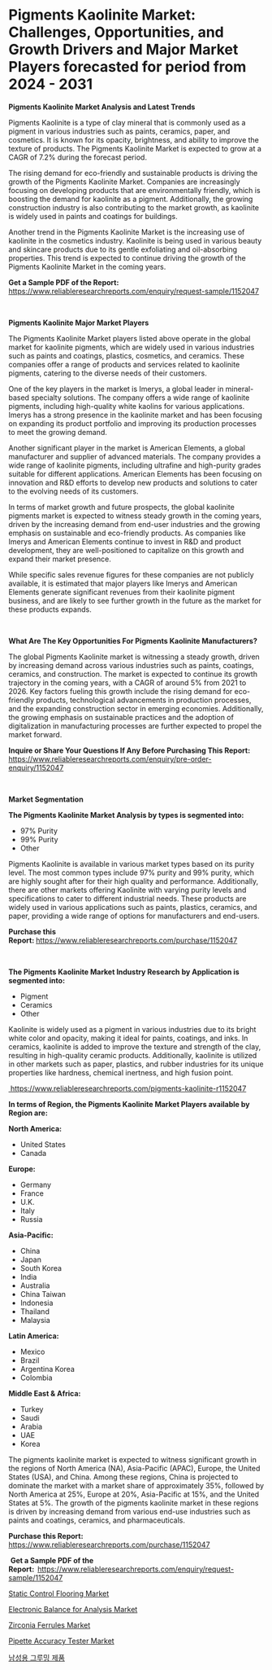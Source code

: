 <p><h1>Pigments Kaolinite Market: Challenges, Opportunities, and Growth Drivers and Major Market Players forecasted for period from 2024 - 2031</h1></p><p><strong>Pigments Kaolinite Market Analysis and Latest Trends</strong></p>
<p><p>Pigments Kaolinite is a type of clay mineral that is commonly used as a pigment in various industries such as paints, ceramics, paper, and cosmetics. It is known for its opacity, brightness, and ability to improve the texture of products. The Pigments Kaolinite Market is expected to grow at a CAGR of 7.2% during the forecast period. </p><p>The rising demand for eco-friendly and sustainable products is driving the growth of the Pigments Kaolinite Market. Companies are increasingly focusing on developing products that are environmentally friendly, which is boosting the demand for kaolinite as a pigment. Additionally, the growing construction industry is also contributing to the market growth, as kaolinite is widely used in paints and coatings for buildings.</p><p>Another trend in the Pigments Kaolinite Market is the increasing use of kaolinite in the cosmetics industry. Kaolinite is being used in various beauty and skincare products due to its gentle exfoliating and oil-absorbing properties. This trend is expected to continue driving the growth of the Pigments Kaolinite Market in the coming years.</p></p>
<p><strong>Get a Sample PDF of the Report:&nbsp;</strong> <a href="https://www.reliableresearchreports.com/enquiry/request-sample/1152047">https://www.reliableresearchreports.com/enquiry/request-sample/1152047</a></p>
<p>&nbsp;</p>
<p><strong>Pigments Kaolinite Major Market Players</strong></p>
<p><p>The Pigments Kaolinite Market players listed above operate in the global market for kaolinite pigments, which are widely used in various industries such as paints and coatings, plastics, cosmetics, and ceramics. These companies offer a range of products and services related to kaolinite pigments, catering to the diverse needs of their customers.</p><p>One of the key players in the market is Imerys, a global leader in mineral-based specialty solutions. The company offers a wide range of kaolinite pigments, including high-quality white kaolins for various applications. Imerys has a strong presence in the kaolinite market and has been focusing on expanding its product portfolio and improving its production processes to meet the growing demand.</p><p>Another significant player in the market is American Elements, a global manufacturer and supplier of advanced materials. The company provides a wide range of kaolinite pigments, including ultrafine and high-purity grades suitable for different applications. American Elements has been focusing on innovation and R&D efforts to develop new products and solutions to cater to the evolving needs of its customers.</p><p>In terms of market growth and future prospects, the global kaolinite pigments market is expected to witness steady growth in the coming years, driven by the increasing demand from end-user industries and the growing emphasis on sustainable and eco-friendly products. As companies like Imerys and American Elements continue to invest in R&D and product development, they are well-positioned to capitalize on this growth and expand their market presence.</p><p>While specific sales revenue figures for these companies are not publicly available, it is estimated that major players like Imerys and American Elements generate significant revenues from their kaolinite pigment business, and are likely to see further growth in the future as the market for these products expands.</p></p>
<p>&nbsp;</p>
<p><strong>What Are The Key Opportunities For Pigments Kaolinite Manufacturers?</strong></p>
<p><p>The global Pigments Kaolinite market is witnessing a steady growth, driven by increasing demand across various industries such as paints, coatings, ceramics, and construction. The market is expected to continue its growth trajectory in the coming years, with a CAGR of around 5% from 2021 to 2026. Key factors fueling this growth include the rising demand for eco-friendly products, technological advancements in production processes, and the expanding construction sector in emerging economies. Additionally, the growing emphasis on sustainable practices and the adoption of digitalization in manufacturing processes are further expected to propel the market forward.</p></p>
<p><strong>Inquire or Share Your Questions If Any Before Purchasing This Report:</strong> <a href="https://www.reliableresearchreports.com/enquiry/pre-order-enquiry/1152047">https://www.reliableresearchreports.com/enquiry/pre-order-enquiry/1152047</a></p>
<p>&nbsp;</p>
<p><strong>Market Segmentation</strong></p>
<p><strong>The Pigments Kaolinite Market Analysis by types is segmented into:</strong></p>
<p><ul><li>97% Purity</li><li>99% Purity</li><li>Other</li></ul></p>
<p><p>Pigments Kaolinite is available in various market types based on its purity level. The most common types include 97% purity and 99% purity, which are highly sought after for their high quality and performance. Additionally, there are other markets offering Kaolinite with varying purity levels and specifications to cater to different industrial needs. These products are widely used in various applications such as paints, plastics, ceramics, and paper, providing a wide range of options for manufacturers and end-users.</p></p>
<p><strong>Purchase this Report:&nbsp;</strong><a href="https://www.reliableresearchreports.com/purchase/1152047">https://www.reliableresearchreports.com/purchase/1152047</a></p>
<p>&nbsp;</p>
<p><strong>The Pigments Kaolinite Market Industry Research by Application is segmented into:</strong></p>
<p><ul><li>Pigment</li><li>Ceramics</li><li>Other</li></ul></p>
<p><p>Kaolinite is widely used as a pigment in various industries due to its bright white color and opacity, making it ideal for paints, coatings, and inks. In ceramics, kaolinite is added to improve the texture and strength of the clay, resulting in high-quality ceramic products. Additionally, kaolinite is utilized in other markets such as paper, plastics, and rubber industries for its unique properties like hardness, chemical inertness, and high fusion point.</p></p>
<p><a href="https://www.reliableresearchreports.com/pigments-kaolinite-r1152047">&nbsp;https://www.reliableresearchreports.com/pigments-kaolinite-r1152047</a></p>
<p><strong>In terms of Region, the Pigments Kaolinite Market Players available by Region are:</strong></p>
<p>
    <p> <strong> North America: </strong>
        <ul>
            <li>United States</li>
            <li>Canada</li>
        </ul>
        </p> 
    <p> <strong> Europe: </strong>
        <ul>
            <li>Germany</li>
            <li>France</li>
            <li>U.K.</li>
            <li>Italy</li>
            <li>Russia</li>
        </ul>
        </p> 
    <p> <strong> Asia-Pacific: </strong>
        <ul>
            <li>China</li>
            <li>Japan</li>
            <li>South Korea</li>
            <li>India</li>
            <li>Australia</li>
            <li>China Taiwan</li>
            <li>Indonesia</li>
            <li>Thailand</li>
            <li>Malaysia</li>
        </ul>
        </p> 
    <p> <strong> Latin America: </strong>
        <ul>
            <li>Mexico</li>
            <li>Brazil</li>
            <li>Argentina Korea</li>
            <li>Colombia</li>
        </ul>
        </p> 
    <p> <strong> Middle East & Africa: </strong>
        <ul>
            <li>Turkey</li>
            <li>Saudi</li>
            <li>Arabia</li>
            <li>UAE</li>
            <li>Korea</li>
        </ul>
    </p>
    </p>
<p><p>The pigments kaolinite market is expected to witness significant growth in the regions of North America (NA), Asia-Pacific (APAC), Europe, the United States (USA), and China. Among these regions, China is projected to dominate the market with a market share of approximately 35%, followed by North America at 25%, Europe at 20%, Asia-Pacific at 15%, and the United States at 5%. The growth of the pigments kaolinite market in these regions is driven by increasing demand from various end-use industries such as paints and coatings, ceramics, and pharmaceuticals.</p></p>
<p><strong>Purchase this Report: </strong><a href="https://www.reliableresearchreports.com/purchase/1152047">https://www.reliableresearchreports.com/purchase/1152047</a></p>
<p>&nbsp;<strong>Get a Sample PDF of the Report:&nbsp;&nbsp;</strong><a href="https://www.reliableresearchreports.com/enquiry/request-sample/1152047">https://www.reliableresearchreports.com/enquiry/request-sample/1152047</a></p>
<p><strong></strong></p>
<p><p><a href="https://medium.com/@bryaneal908/static-control-flooring-market-share-and-new-trends-analysis-by-its-type-application-end-use-and-308fa6b7b53a">Static Control Flooring Market</a></p><p><a href="https://github.com/sarahterry458/Market-Research-Report-List-1/blob/main/electronic-balance-for-analysis-market.md">Electronic Balance for Analysis Market</a></p><p><a href="https://medium.com/@paullawrence644/global-zirconia-ferrules-market-size-is-expected-to-reach-at-a-cagr-of-7-8-9d9ccbb90c4f">Zirconia Ferrules Market</a></p><p><a href="https://github.com/tristaoole5674/Market-Research-Report-List-1/blob/main/pipette-accuracy-tester-market.md">Pipette Accuracy Tester Market</a></p><p><a href="https://github.com/mdmazharulnwr786/Market-Research-Report-List-1/blob/main/404356810253.md">남성용 그루밍 제품</a></p></p>